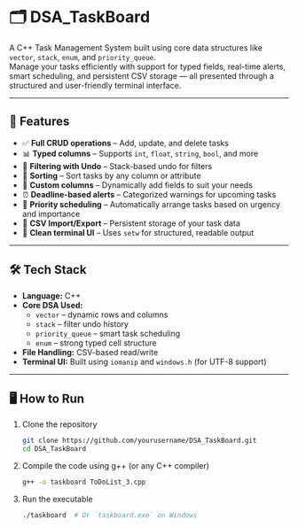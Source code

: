 # 🗂️ DSA_TaskBoard

A C++ Task Management System built using core data structures like `vector`, `stack`, `enum`, and `priority_queue`.  
Manage your tasks efficiently with support for typed fields, real-time alerts, smart scheduling, and persistent CSV storage — all presented through a structured and user-friendly terminal interface.

---

## 🚀 Features

- ✅ **Full CRUD operations** – Add, update, and delete tasks
- 📊 **Typed columns** – Supports `int`, `float`, `string`, `bool`, and more
- 🔁 **Filtering with Undo** – Stack-based undo for filters
- 🧮 **Sorting** – Sort tasks by any column or attribute
- 📌 **Custom columns** – Dynamically add fields to suit your needs
- ⏰ **Deadline-based alerts** – Categorized warnings for upcoming tasks
- 🧠 **Priority scheduling** – Automatically arrange tasks based on urgency and importance
- 📁 **CSV Import/Export** – Persistent storage of your task data
- 🧾 **Clean terminal UI** – Uses `setw` for structured, readable output

---

## 🛠️ Tech Stack

- **Language:** C++
- **Core DSA Used:**
  - `vector` – dynamic rows and columns
  - `stack` – filter undo history
  - `priority_queue` – smart task scheduling
  - `enum` – strong typed cell structure
- **File Handling:** CSV-based read/write
- **Terminal UI:** Built using `iomanip` and `windows.h` (for UTF-8 support)

---

## 🖥️ How to Run

1. Clone the repository  
   ```bash
   git clone https://github.com/yourusername/DSA_TaskBoard.git
   cd DSA_TaskBoard
   ```

2. Compile the code using g++ (or any C++ compiler)
   ```bash
   g++ -o taskboard ToDoList_3.cpp
   ```

3. Run the executable
   ```bash
   ./taskboard  # Or `taskboard.exe` on Windows
   ```

